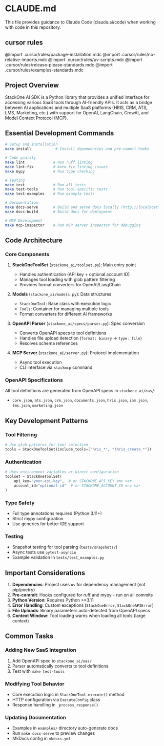 # CLAUDE.md

This file provides guidance to Claude Code (claude.ai/code) when working with code in this repository.

## cursor rules

@import .cursor/rules/package-installation.mdc
@import .cursor/rules/no-relative-imports.mdc
@import .cursor/rules/uv-scripts.mdc
@import .cursor/rules/release-please-standards.mdc
@import .cursor/rules/examples-standards.mdc

## Project Overview

StackOne AI SDK is a Python library that provides a unified interface for accessing various SaaS tools through AI-friendly APIs. It acts as a bridge between AI applications and multiple SaaS platforms (HRIS, CRM, ATS, LMS, Marketing, etc.) with support for OpenAI, LangChain, CrewAI, and Model Context Protocol (MCP).

## Essential Development Commands

```bash
# Setup and installation
make install           # Install dependencies and pre-commit hooks

# Code quality
make lint             # Run ruff linting
make lint-fix         # Auto-fix linting issues  
make mypy             # Run type checking

# Testing
make test             # Run all tests
make test-tools       # Run tool-specific tests
make test-examples    # Run example tests

# Documentation
make docs-serve       # Build and serve docs locally (http://localhost:8000)
make docs-build       # Build docs for deployment

# MCP Development
make mcp-inspector    # Run MCP server inspector for debugging
```

## Code Architecture

### Core Components

1. **StackOneToolSet** (`stackone_ai/toolset.py`): Main entry point
   - Handles authentication (API key + optional account ID)
   - Manages tool loading with glob pattern filtering
   - Provides format converters for OpenAI/LangChain

2. **Models** (`stackone_ai/models.py`): Data structures
   - `StackOneTool`: Base class with execution logic
   - `Tools`: Container for managing multiple tools
   - Format converters for different AI frameworks

3. **OpenAPI Parser** (`stackone_ai/specs/parser.py`): Spec conversion
   - Converts OpenAPI specs to tool definitions
   - Handles file upload detection (`format: binary` → `type: file`)
   - Resolves schema references

4. **MCP Server** (`stackone_ai/server.py`): Protocol implementation
   - Async tool execution
   - CLI interface via `stackmcp` command

### OpenAPI Specifications

All tool definitions are generated from OpenAPI specs in `stackone_ai/oas/`:
- `core.json`, `ats.json`, `crm.json`, `documents.json`, `hris.json`, `iam.json`, `lms.json`, `marketing.json`

## Key Development Patterns

### Tool Filtering
```python
# Use glob patterns for tool selection
tools = StackOneToolSet(include_tools=["hris_*", "!hris_create_*"])
```

### Authentication
```python
# Uses environment variables or direct configuration
toolset = StackOneToolSet(
    api_key="your-api-key",  # or STACKONE_API_KEY env var
    account_id="optional-id"  # or STACKONE_ACCOUNT_ID env var
)
```

### Type Safety
- Full type annotations required (Python 3.11+)
- Strict mypy configuration
- Use generics for better IDE support

### Testing
- Snapshot testing for tool parsing (`tests/snapshots/`)
- Async tests use `pytest-asyncio`
- Example validation in `tests/test_examples.py`

## Important Considerations

1. **Dependencies**: Project uses `uv` for dependency management (not pip/poetry)
2. **Pre-commit**: Hooks configured for ruff and mypy - run on all commits
3. **Python Version**: Requires Python >=3.11
4. **Error Handling**: Custom exceptions (`StackOneError`, `StackOneAPIError`)
5. **File Uploads**: Binary parameters auto-detected from OpenAPI specs
6. **Context Window**: Tool loading warns when loading all tools (large context)

## Common Tasks

### Adding New SaaS Integration
1. Add OpenAPI spec to `stackone_ai/oas/`
2. Parser automatically converts to tool definitions
3. Test with `make test-tools`

### Modifying Tool Behavior
- Core execution logic in `StackOneTool.execute()` method
- HTTP configuration via `ExecuteConfig` class
- Response handling in `_process_response()`

### Updating Documentation
- Examples in `examples/` directory auto-generate docs
- Run `make docs-serve` to preview changes
- MkDocs config in `mkdocs.yml`
